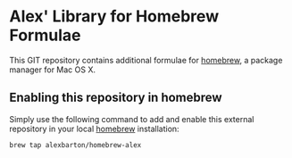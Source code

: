 Alex' Library for Homebrew Formulae
===================================

This GIT repository contains additional formulae for [homebrew], a package
manager for Mac OS X.

Enabling this repository in homebrew
------------------------------------

Simply use the following command to add and enable this external repository
in your local [homebrew] installation:

`brew tap alexbarton/homebrew-alex`


[homebrew]:http://mxcl.github.com/homebrew/